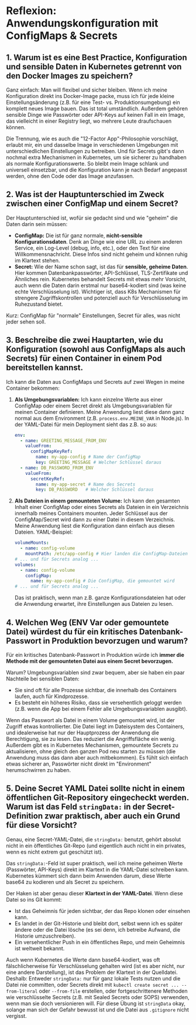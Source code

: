 # Reflexion: Anwendungskonfiguration mit ConfigMaps & Secrets

## 1. Warum ist es eine Best Practice, Konfiguration und sensible Daten in Kubernetes getrennt von den Docker Images zu speichern?

Ganz einfach: Man will flexibel und sicher bleiben. Wenn ich meine Konfiguration direkt ins Docker-Image packe, muss ich für jede kleine Einstellungsänderung (z.B. für eine Test- vs. Produktionsumgebung) ein komplett neues Image bauen. Das ist total umständlich. Außerdem gehören sensible Dinge wie Passwörter oder API-Keys auf keinen Fall in ein Image, das vielleicht in einer Registry liegt, wo mehrere Leute draufschauen können.

Die Trennung, wie es auch die "12-Factor App"-Philosophie vorschlägt, erlaubt mir, ein und dasselbe Image in verschiedenen Umgebungen mit unterschiedlichen Einstellungen zu betreiben. Und für Secrets gibt's dann nochmal extra Mechanismen in Kubernetes, um sie sicherer zu handhaben als normale Konfigurationswerte. So bleibt mein Image schlank und universell einsetzbar, und die Konfiguration kann je nach Bedarf angepasst werden, ohne den Code oder das Image anzufassen.

## 2. Was ist der Hauptunterschied im Zweck zwischen einer ConfigMap und einem Secret?

Der Hauptunterschied ist, wofür sie gedacht sind und wie "geheim" die Daten darin sein müssen:

*   **ConfigMap:** Die ist für ganz normale, **nicht-sensible Konfigurationsdaten**. Denk an Dinge wie eine URL zu einem anderen Service, ein Log-Level (debug, info, etc.), oder den Text für eine Willkommensnachricht. Diese Infos sind nicht geheim und können ruhig im Klartext stehen.
*   **Secret:** Wie der Name schon sagt, ist das für **sensible, geheime Daten**. Hier kommen Datenbankpasswörter, API-Schlüssel, TLS-Zertifikate und Ähnliches rein. Kubernetes behandelt Secrets mit etwas mehr Vorsicht, auch wenn die Daten darin erstmal nur base64-kodiert sind (was keine echte Verschlüsselung ist). Wichtiger ist, dass K8s Mechanismen für strengere Zugriffskontrollen und potenziell auch für Verschlüsselung im Ruhezustand bietet.

Kurz: ConfigMap für "normale" Einstellungen, Secret für alles, was nicht jeder sehen soll.

## 3. Beschreibe die zwei Hauptarten, wie du Konfiguration (sowohl aus ConfigMaps als auch Secrets) für einen Container in einem Pod bereitstellen kannst.

Ich kann die Daten aus ConfigMaps und Secrets auf zwei Wegen in meine Container bekommen:

1.  **Als Umgebungsvariablen:**
    Ich kann einzelne Werte aus einer ConfigMap oder einem Secret direkt als Umgebungsvariablen für meinen Container definieren. Meine Anwendung liest diese dann ganz normal aus dem Environment (z.B. `process.env.MEINE_VAR` in Node.js).
    In der YAML-Datei für mein Deployment sieht das z.B. so aus:
    ```yaml
    env:
      - name: GREETING_MESSAGE_FROM_ENV
        valueFrom:
          configMapKeyRef:
            name: my-app-config # Name der ConfigMap
            key: GREETING_MESSAGE # Welcher Schlüssel daraus
      - name: DB_PASSWORD_FROM_ENV
        valueFrom:
          secretKeyRef:
            name: my-app-secret # Name des Secrets
            key: DB_PASSWORD   # Welcher Schlüssel daraus
    ```

2.  **Als Dateien in einem gemounteten Volume:**
    Ich kann den gesamten Inhalt einer ConfigMap oder eines Secrets als Dateien in ein Verzeichnis innerhalb meines Containers mounten. Jeder Schlüssel aus der ConfigMap/Secret wird dann zu einer Datei in diesem Verzeichnis. Meine Anwendung liest die Konfiguration dann einfach aus diesen Dateien.
    YAML-Beispiel:
    ```yaml
    volumeMounts:
      - name: config-volume
        mountPath: /etc/app-config # Hier landen die ConfigMap-Dateien
    # ... und für Secrets analog ...
    volumes:
      - name: config-volume
        configMap:
          name: my-app-config # Die ConfigMap, die gemountet wird
    # ... und für Secrets analog ...
    ```
    Das ist praktisch, wenn man z.B. ganze Konfigurationsdateien hat oder die Anwendung erwartet, ihre Einstellungen aus Dateien zu lesen.

## 4. Welchen Weg (ENV Var oder gemountete Datei) würdest du für ein kritisches Datenbank-Passwort in Produktion bevorzugen und warum?

Für ein kritisches Datenbank-Passwort in Produktion würde ich **immer die Methode mit der gemounteten Datei aus einem Secret bevorzugen.**

Warum? Umgebungsvariablen sind zwar bequem, aber sie haben ein paar Nachteile bei sensiblen Daten:
*   Sie sind oft für alle Prozesse sichtbar, die innerhalb des Containers laufen, auch für Kindprozesse.
*   Es besteht ein höheres Risiko, dass sie versehentlich geloggt werden (z.B. wenn die App bei einem Fehler alle Umgebungsvariablen ausgibt).

Wenn das Passwort als Datei in einem Volume gemountet wird, ist der Zugriff etwas kontrollierter. Die Datei liegt im Dateisystem des Containers, und idealerweise hat nur der Hauptprozess der Anwendung die Berechtigung, sie zu lesen. Das reduziert die Angriffsfläche ein wenig. Außerdem gibt es in Kubernetes Mechanismen, gemountete Secrets zu aktualisieren, ohne gleich den ganzen Pod neu starten zu müssen (die Anwendung muss das dann aber auch mitbekommen). Es fühlt sich einfach etwas sicherer an, Passwörter nicht direkt im "Environment" herumschwirren zu haben.

## 5. Deine Secret YAML Datei sollte nicht in einem öffentlichen Git-Repository eingecheckt werden. Warum ist das Feld `stringData:` in der Secret-Definition zwar praktisch, aber auch ein Grund für diese Vorsicht?

Genau, eine Secret-YAML-Datei, die `stringData:` benutzt, gehört absolut nicht in ein öffentliches Git-Repo (und eigentlich auch nicht in ein privates, wenn es nicht extrem gut geschützt ist).

Das `stringData:`-Feld ist super praktisch, weil ich meine geheimen Werte (Passwörter, API-Keys) direkt im Klartext in die YAML-Datei schreiben kann. Kubernetes kümmert sich dann beim Anwenden darum, diese Werte base64 zu kodieren und als Secret zu speichern.

Der Haken ist aber genau dieser **Klartext in der YAML-Datei**. Wenn diese Datei so ins Git kommt:
*   Ist das Geheimnis für jeden sichtbar, der das Repo klonen oder einsehen kann.
*   Es landet in der Git-Historie und bleibt dort, selbst wenn ich es später ändere oder die Datei lösche (es sei denn, ich betreibe Aufwand, die Historie umzuschreiben).
*   Ein versehentlicher Push in ein öffentliches Repo, und mein Geheimnis ist weltweit bekannt.

Auch wenn Kubernetes die Werte dann base64-kodiert, was oft fälschlicherweise für Verschlüsselung gehalten wird (ist es aber nicht, nur eine andere Darstellung), ist das Problem der Klartext in der Quelldatei. Deshalb: Entweder `stringData:` nur für ganz lokale Tests nutzen und die Datei nie committen, oder Secrets direkt mit `kubectl create secret ... --from-literal` oder `--from-file` erstellen, oder fortgeschrittenere Methoden wie verschlüsselte Secrets (z.B. mit Sealed Secrets oder SOPS) verwenden, wenn man sie doch versionieren will. Für diese Übung ist `stringData` okay, solange man sich der Gefahr bewusst ist und die Datei aus `.gitignore` nicht vergisst.